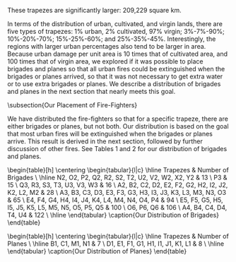 These trapezes are significantly larger: 209,229 square km.

In terms of the distribution of urban, cultivated, and virgin lands, there are five types of trapezes: 1% urban, 2% cultivated, 97% virgin; 3%-7%-90%; 10%-20%-70%; 15%-25%-60%; and 25%-35%-45%. Interestingly, the regions with larger urban percentages also tend to be larger in area. Because urban damage per unit area is 10 times that of cultivated area, and 100 times that of virgin area, we explored if it was possible to place brigades and planes so that all urban fires could be extinguished when the brigades or planes arrived, so that it was not necessary to get extra water or to use extra brigades or planes. We describe a distribution of brigades and planes in the next section that nearly meets this goal.

\subsection{Our Placement of Fire-Fighters}

We have distributed the fire-fighters so that for a specific trapeze, there are either brigades or planes, but not both. Our distribution is based on the goal that most urban fires will be extinguished when the brigades or planes arrive. This result is derived in the next section, followed by further discussion of other fires. See Tables 1 and 2 for our distribution of brigades and planes.

\begin{table}[h]
\centering
\begin{tabular}{l|c}
\hline
Trapezes & Number of Brigades \\
\hline
N2, O2, P2, Q2, R2, S2, T2, U2, V2, W2, X2, Y2 & 13 \\
P3 & 15 \\
Q3, R3, S3, T3, U3, V3, W3 & 16 \\
A2, B2, C2, D2, E2, F2, G2, H2, I2, J2, K2, L2, M2 & 28 \\
A3, B3, C3, D3, E3, F3, G3, H3, I3, J3, K3, L3, M3, N3, O3 & 65 \\
E4, F4, G4, H4, I4, J4, K4, L4, M4, N4, O4, P4 & 94 \\
E5, F5, G5, H5, I5, J5, K5, L5, M5, N5, O5, P5, Q5 & 100 \\
O6, P6, Q6 & 106 \\
A4, B4, C4, D4, T4, U4 & 122 \\
\hline
\end{tabular}
\caption{Our Distribution of Brigades}
\end{table}

\begin{table}[h]
\centering
\begin{tabular}{l|c}
\hline
Trapezes & Number of Planes \\
\hline
B1, C1, M1, N1 & 7 \\
D1, E1, F1, G1, H1, I1, J1, K1, L1 & 8 \\
\hline
\end{tabular}
\caption{Our Distribution of Planes}
\end{table}